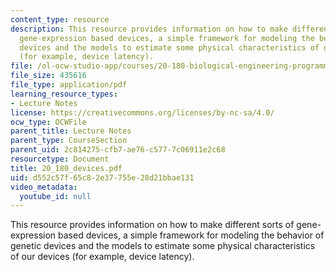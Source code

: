 ```yaml
---
content_type: resource
description: This resource provides information on how to make different sorts of
  gene-expression based devices, a simple framework for modeling the behavior of genetic
  devices and the models to estimate some physical characteristics of our devices
  (for example, device latency).
file: /ol-ocw-studio-app/courses/20-180-biological-engineering-programming-spring-2006/d552c57f65c82e37755e28d21bbae131_20_180_devices.pdf
file_size: 435616
file_type: application/pdf
learning_resource_types:
- Lecture Notes
license: https://creativecommons.org/licenses/by-nc-sa/4.0/
ocw_type: OCWFile
parent_title: Lecture Notes
parent_type: CourseSection
parent_uid: 2c814275-cfb7-ae76-c577-7c06911e2c68
resourcetype: Document
title: 20_180_devices.pdf
uid: d552c57f-65c8-2e37-755e-28d21bbae131
video_metadata:
  youtube_id: null
---
```

This resource provides information on how to make different sorts of gene-expression based devices, a simple framework for modeling the behavior of genetic devices and the models to estimate some physical characteristics of our devices (for example, device latency).